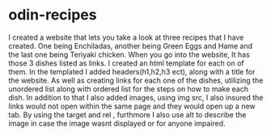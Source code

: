 # odin-recipes
I created a website that lets you take a look at three recipes that I have created. One being Enchiladas, another being Green Eggs and Hame and the last one being Teriyaki chicken. When you go into the website, It has those 3 dishes listed as links. I created an html template for each on of them. In the templated I added headers(h1,h2,h3 ect), along with a title for the website. As well as creating links for each one of the dishes, utilizing the unordered list along with ordered list for the steps on how to make each dish. In addition to that I also added images, using img src, I also insured the links would not open within the same page and they would open up a new tab. By using the target and rel , furthmore I also use alt to describe the image in case the image wasnt displayed or for anyone impaired. 
